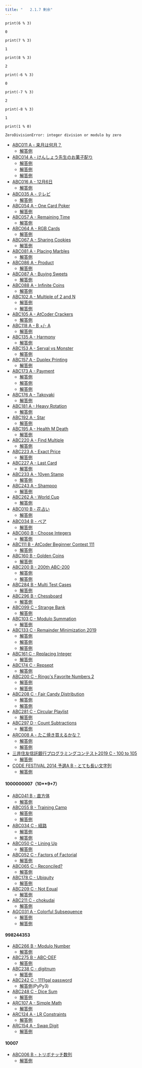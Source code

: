 ```yaml
---
title: "　　2.1.7 剰余"
---
```


```python:サンプルコード
print(6 % 3)
```

```text:実行結果
0
```

```python:サンプルコード
print(7 % 3)
```

```text:実行結果
1
```

```python:サンプルコード
print(8 % 3)
```

```text:実行結果
2
```

```python:サンプルコード
print(-6 % 3)
```

```text:実行結果
0
```

```python:サンプルコード
print(-7 % 3)
```

```text:実行結果
2
```

```python:サンプルコード
print(-8 % 3)
```

```text:実行結果
1
```

```python:サンプルコード
print(1 % 0)
```

```text:実行結果
ZeroDivisionError: integer division or modulo by zero
```

- [ABC011 A - 来月は何月？](https://atcoder.jp/contests/abc011/tasks/abc011_1)
    - [解答例](https://atcoder.jp/contests/abc011/submissions/15304223)
- [ABC014 A - けんしょう先生のお菓子配り](https://atcoder.jp/contests/abc014/tasks/abc014_1)
    - [解答例](https://atcoder.jp/contests/abc014/submissions/15304375)
    - [解答例](https://atcoder.jp/contests/abc014/submissions/15304343)
    - [解答例](https://atcoder.jp/contests/abc014/submissions/15304414)
- [ABC016 A - 12月6日](https://atcoder.jp/contests/abc016/tasks/abc016_1)
    - [解答例](https://atcoder.jp/contests/abc016/submissions/15304515)
- [ABC035 A - テレビ](https://atcoder.jp/contests/abc035/tasks/abc035_a)
    - [解答例](https://atcoder.jp/contests/abc035/submissions/15304540)
- [ABC054 A - One Card Poker](https://atcoder.jp/contests/abc054/tasks/abc054_a)
    - [解答例](https://atcoder.jp/contests/abc054/submissions/15304595)
- [ABC057 A - Remaining Time](https://atcoder.jp/contests/abc057/tasks/abc057_a)
    - [解答例](https://atcoder.jp/contests/abc057/submissions/15304707)
- [ABC064 A - RGB Cards](https://atcoder.jp/contests/abc064/tasks/abc064_a)
    - [解答例](https://atcoder.jp/contests/abc064/submissions/15311514)
- [ABC067 A - Sharing Cookies](https://atcoder.jp/contests/abc067/tasks/abc067_a)
    - [解答例](https://atcoder.jp/contests/abc067/submissions/15311578)
- [ABC081 A - Placing Marbles](https://atcoder.jp/contests/abc081/tasks/abc081_a)
    - [解答例](https://atcoder.jp/contests/abc081/submissions/15311631)
- [ABC086 A - Product](https://atcoder.jp/contests/abc086/tasks/abc086_a)
    - [解答例](https://atcoder.jp/contests/abc086/submissions/15311648)
- [ABC087 A - Buying Sweets](https://atcoder.jp/contests/abc087/tasks/abc087_a)
    - [解答例](https://atcoder.jp/contests/abc087/submissions/15311661)
- [ABC088 A - Infinite Coins](https://atcoder.jp/contests/abc088/tasks/abc088_a)
    - [解答例](https://atcoder.jp/contests/abc088/submissions/15311678)
- [ABC102 A - Multiple of 2 and N](https://atcoder.jp/contests/abc102/tasks/abc102_a)
    - [解答例](https://atcoder.jp/contests/abc102/submissions/15311697)
    - [解答例](https://atcoder.jp/contests/abc102/submissions/15311708)
- [ABC105 A - AtCoder Crackers](https://atcoder.jp/contests/abc105/tasks/abc105_a)
    - [解答例](https://atcoder.jp/contests/abc105/submissions/15311797)
- [ABC118 A - B +/- A](https://atcoder.jp/contests/abc118/tasks/abc118_a)
    - [解答例](https://atcoder.jp/contests/abc118/submissions/15312257)
- [ABC135 A - Harmony](https://atcoder.jp/contests/abc135/tasks/abc135_a)
    - [解答例](https://atcoder.jp/contests/abc135/submissions/15312359)
- [ABC153 A - Serval vs Monster](https://atcoder.jp/contests/abc153/tasks/abc153_a)
    - [解答例](https://atcoder.jp/contests/abc153/submissions/15300347)
- [ABC157 A - Duplex Printing](https://atcoder.jp/contests/abc157/tasks/abc157_a)
    - [解答例](https://atcoder.jp/contests/abc157/submissions/15303401)
- [ABC173 A - Payment](https://atcoder.jp/contests/abc173/tasks/abc173_a)
    - [解答例](https://atcoder.jp/contests/abc173/submissions/14964958)
    - [解答例](https://atcoder.jp/contests/abc173/submissions/15022825)
    - [解答例](https://atcoder.jp/contests/abc173/submissions/34192103)
- [ABC176 A - Takoyaki](https://atcoder.jp/contests/abc176/tasks/abc176_a)
    - [解答例](https://atcoder.jp/contests/abc176/submissions/17424848)
- [ABC181 A - Heavy Rotation](https://atcoder.jp/contests/abc181/tasks/abc181_a)
    - [解答例](https://atcoder.jp/contests/abc181/submissions/21427298)
- [ABC192 A - Star](https://atcoder.jp/contests/abc192/tasks/abc192_a)
    - [解答例](https://atcoder.jp/contests/abc192/submissions/21278141)
- [ABC195 A - Health M Death](https://atcoder.jp/contests/abc195/tasks/abc195_a)
    - [解答例](https://atcoder.jp/contests/abc195/submissions/21269490)
- [ABC220 A - Find Multiple](https://atcoder.jp/contests/abc220/tasks/abc220_a)
    - [解答例](https://atcoder.jp/contests/abc220/submissions/26995741)
- [ABC223 A - Exact Price](https://atcoder.jp/contests/abc223/tasks/abc223_a)
    - [解答例](https://atcoder.jp/contests/abc223/submissions/26995851)
- [ABC227 A - Last Card](https://atcoder.jp/contests/abc227/tasks/abc227_a)
    - [解答例](https://atcoder.jp/contests/abc227/submissions/27244920)
- [ABC233 A - 10yen Stamp](https://atcoder.jp/contests/abc233/tasks/abc233_a)
    - [解答例](https://atcoder.jp/contests/abc233/submissions/28353126)
- [ABC243 A - Shampoo](https://atcoder.jp/contests/abc243/tasks/abc243_a)
    - [解答例](https://atcoder.jp/contests/abc243/submissions/30087961)
- [ABC262 A - World Cup](https://atcoder.jp/contests/abc262/tasks/abc262_a)
    - [解答例](https://atcoder.jp/contests/abc262/submissions/33791098)
- [ABC010 B - 花占い](https://atcoder.jp/contests/abc010/tasks/abc010_2)
    - [解答例](https://atcoder.jp/contests/abc010/submissions/35454025)
- [ABC034 B - ペア](https://atcoder.jp/contests/abc034/tasks/abc034_b)
    - [解答例](https://atcoder.jp/contests/abc034/submissions/15313054)
- [ABC060 B - Choose Integers](https://atcoder.jp/contests/abc060/tasks/abc060_b)
    - [解答例](https://atcoder.jp/contests/abc060/submissions/15313185)
- [ABC111 B - AtCoder Beginner Contest 111](https://atcoder.jp/contests/abc111/tasks/abc111_b)
    - [解答例](https://atcoder.jp/contests/abc111/submissions/35453937)
- [ABC160 B - Golden Coins](https://atcoder.jp/contests/abc160/tasks/abc160_b)
    - [解答例](https://atcoder.jp/contests/abc160/submissions/15313418)
- [ABC200 B - 200th ABC-200](https://atcoder.jp/contests/abc200/tasks/abc200_b)
    - [解答例](https://atcoder.jp/contests/abc200/submissions/22520047)
    - [解答例](https://atcoder.jp/contests/abc200/submissions/22520403)
- [ABC284 B - Multi Test Cases](https://atcoder.jp/contests/abc284/tasks/abc284_b)
    - [解答例](https://atcoder.jp/contests/abc284/submissions/38359982)
- [ABC296 B - Chessboard](https://atcoder.jp/contests/abc296/tasks/abc296_b)
    - [解答例](https://atcoder.jp/contests/abc296/submissions/40392993)
- [ABC099 C - Strange Bank](https://atcoder.jp/contests/abc099/tasks/abc099_c)
    - [解答例](https://atcoder.jp/contests/abc099/submissions/15315151)
- [ABC103 C - Modulo Summation](https://atcoder.jp/contests/abc103/tasks/abc103_c)
    - [解答例](https://atcoder.jp/contests/abc103/submissions/36456708)
- [ABC133 C - Remainder Minimization 2019](https://atcoder.jp/contests/abc133/tasks/abc133_c)
    - [解答例](https://atcoder.jp/contests/abc133/submissions/15315285)
    - [解答例](https://atcoder.jp/contests/abc133/submissions/38626727)
    - [解答例](https://atcoder.jp/contests/abc133/submissions/15315555)
- [ABC161 C - Replacing Integer](https://atcoder.jp/contests/abc161/tasks/abc161_c)
    - [解答例](https://atcoder.jp/contests/abc161/submissions/15315688)
- [ABC174 C - Repsept](https://atcoder.jp/contests/abc174/tasks/abc174_c)
    - [解答例](https://atcoder.jp/contests/abc174/submissions/30708177)
- [ABC200 C - Ringo's Favorite Numbers 2](https://atcoder.jp/contests/abc200/tasks/abc200_c)
    - [解答例](https://atcoder.jp/contests/abc200/submissions/22520206)
    - [解答例](https://atcoder.jp/contests/abc200/submissions/22520532)
- [ABC208 C - Fair Candy Distribution](https://atcoder.jp/contests/abc208/tasks/abc208_c)
    - [解答例](https://atcoder.jp/contests/abc208/submissions/24837061)
    - [解答例](https://atcoder.jp/contests/abc208/submissions/24837057)
- [ABC281 C - Circular Playlist](https://atcoder.jp/contests/abc281/tasks/abc281_c)
    - [解答例](https://atcoder.jp/contests/abc281/submissions/37525438)
- [ABC297 D - Count Subtractions](https://atcoder.jp/contests/abc297/tasks/abc297_d)
    - [解答例](https://atcoder.jp/contests/abc297/submissions/40569612)
- [ARC008 A - たこ焼き買えるかな？](https://atcoder.jp/contests/arc008/tasks/arc008_1)
    - [解答例](https://atcoder.jp/contests/arc008/submissions/15315820)
    - [解答例](https://atcoder.jp/contests/arc008/submissions/15315858)
- [三井住友信託銀行プログラミングコンテスト2019 C - 100 to 105](https://atcoder.jp/contests/sumitrust2019/tasks/sumitb2019_c)
    - [解答例](https://atcoder.jp/contests/sumitrust2019/submissions/15315896)
- [CODE FESTIVAL 2014 予選A B - とても長い文字列](https://atcoder.jp/contests/code-festival-2014-quala/tasks/code_festival_qualA_b)
    - [解答例](https://atcoder.jp/contests/code-festival-2014-quala/submissions/15315953)

#### 1000000007（10**9+7）

- [ABC041 B - 直方体](https://atcoder.jp/contests/abc041/tasks/abc041_b)
    - [解答例](https://atcoder.jp/contests/abc041/submissions/14518218)
- [ABC055 B - Training Camp](https://atcoder.jp/contests/abc055/tasks/abc055_b)
    - [解答例](https://atcoder.jp/contests/abc055/submissions/15223586)
    - [解答例](https://atcoder.jp/contests/abc055/submissions/15223632)
- [ABC034 C - 経路](https://atcoder.jp/contests/abc034/tasks/abc034_c)
    - [解答例](https://atcoder.jp/contests/abc034/submissions/38578782)
    - [解答例](https://atcoder.jp/contests/abc034/submissions/18033752)
- [ABC050 C - Lining Up](https://atcoder.jp/contests/abc050/tasks/arc066_a)
    - [解答例](https://atcoder.jp/contests/abc050/submissions/18452769)
- [ABC052 C - Factors of Factorial](https://atcoder.jp/contests/abc052/tasks/arc067_a)
    - [解答例](https://atcoder.jp/contests/abc052/submissions/36457180)
- [ABC065 C - Reconciled?](https://atcoder.jp/contests/abc065/tasks/arc076_a)
    - [解答例](https://atcoder.jp/contests/abc065/submissions/18378004)
- [ABC178 C - Ubiquity](https://atcoder.jp/contests/abc178/tasks/abc178_c)
    - [解答例](https://atcoder.jp/contests/abc178/submissions/29814258)
- [ABC209 C - Not Equal](https://atcoder.jp/contests/abc209/tasks/abc209_c)
    - [解答例](https://atcoder.jp/contests/abc209/submissions/24836904)
- [ABC211 C - chokudai](https://atcoder.jp/contests/abc211/tasks/abc211_c)
    - [解答例](https://atcoder.jp/contests/abc211/submissions/30515611)
- [AGC031 A - Colorful Subsequence](https://atcoder.jp/contests/agc031/tasks/agc031_a)
    - [解答例](https://atcoder.jp/contests/agc031/submissions/19279288)
    - [解答例](https://atcoder.jp/contests/agc031/submissions/19279300)

#### 998244353

- [ABC266 B - Modulo Number](https://atcoder.jp/contests/abc266/tasks/abc266_b)
    - [解答例](https://atcoder.jp/contests/abc266/submissions/34428519)
- [ABC275 B - ABC-DEF](https://atcoder.jp/contests/abc275/tasks/abc275_b)
    - [解答例](https://atcoder.jp/contests/abc275/submissions/36076761)
- [ABC238 C - digitnum](https://atcoder.jp/contests/abc238/tasks/abc238_c)
    - [解答例](https://atcoder.jp/contests/abc238/submissions/30172883)
- [ABC242 C - 1111gal password](https://atcoder.jp/contests/abc242/tasks/abc242_c)
    - [解答例](https://atcoder.jp/contests/abc242/submissions/30080293)(PyPy3)
- [ABC248 C - Dice Sum](https://atcoder.jp/contests/abc248/tasks/abc248_c)
    - [解答例](https://atcoder.jp/contests/abc248/submissions/31102652)
- [ARC107 A - Simple Math](https://atcoder.jp/contests/arc107/tasks/arc107_a)
    - [解答例](https://atcoder.jp/contests/arc107/submissions/24941030)
- [ARC124 A - LR Constraints](https://atcoder.jp/contests/arc124/tasks/arc124_a)
    - [解答例](https://atcoder.jp/contests/arc124/submissions/24998200)
- [ARC154 A - Swap Digit](https://atcoder.jp/contests/arc154/tasks/arc154_a)
    - [解答例](https://atcoder.jp/contests/arc154/submissions/38578278)

#### 10007

- [ABC006 B - トリボナッチ数列](https://atcoder.jp/contests/abc006/tasks/abc006_2)
    - [解答例](https://atcoder.jp/contests/abc006/submissions/15394563)